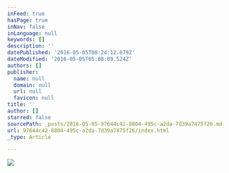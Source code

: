 ```yaml
---
inFeed: true
hasPage: true
inNav: false
inLanguage: null
keywords: []
description: ''
datePublished: '2016-05-05T08:24:12.679Z'
dateModified: '2016-05-05T05:08:09.524Z'
authors: []
publisher:
  name: null
  domain: null
  url: null
  favicon: null
title: ''
author: []
starred: false
sourcePath: _posts/2016-05-05-97644c42-8804-495c-a2da-7d39a7475f26.md
url: 97644c42-8804-495c-a2da-7d39a7475f26/index.html
_type: Article

---
```

![](https://the-grid-user-content.s3-us-west-2.amazonaws.com/7e586d82-c981-4ed2-a2d9-0173b386d429.jpg)